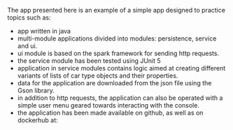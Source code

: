 The app presented here is an example of a simple app designed to practice topics such as:
- app written in java 
- multi-module applications divided into modules: persistence, service and ui.
- ui module is based on the spark framework for sending http requests.
- the service module has been tested using JUnit 5
- application in service modules contains logic aimed at creating different variants of lists of car type objects and 
their properties.
- data for the application are downloaded from the json file using the Gson library.
- in addition to http requests, the application can also be operated with a simple user menu geared towards 
interacting with the console.
- the application has been made available on github, as well as on dockerhub at: